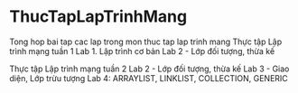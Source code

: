 # ThucTapLapTrinhMang
Tong hop bai tap cac lap trong mon thuc tap lap trinh mang
Thực tập Lập trình mạng tuần 1
Lab 1. Lập trình cơ bản
Lab 2 - Lớp đối tượng, thừa kế

Thực tập Lập trình mạng tuần 2
Lab 2 - Lớp đối tượng, thừa kế
Lab 3 - Giao diện, Lớp trừu tượng
Lab 4: ARRAYLIST, LINKLIST, COLLECTION, GENERIC

